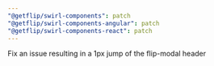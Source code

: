 ```yaml
---
"@getflip/swirl-components": patch
"@getflip/swirl-components-angular": patch
"@getflip/swirl-components-react": patch
---
```


Fix an issue resulting in a 1px jump of the flip-modal header
